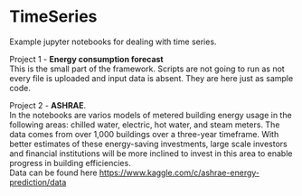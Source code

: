 # TimeSeries
Example jupyter notebooks for dealing with time series.    

Project 1 - **Energy consumption forecast**    
This is the small part of the framework. Scripts are not going to run as not every file is uploaded and input data is absent. They are here just as sample code.
    
Project 2 - **ASHRAE**.   
In the notebooks are varios models of metered building energy usage in the following areas: chilled water, electric, hot water, and steam meters. 
The data comes from over 1,000 buildings over a three-year timeframe. With better estimates of these energy-saving investments, large scale investors 
and financial institutions will be more inclined to invest in this area to enable progress in building efficiencies.  
Data can be found here https://www.kaggle.com/c/ashrae-energy-prediction/data
